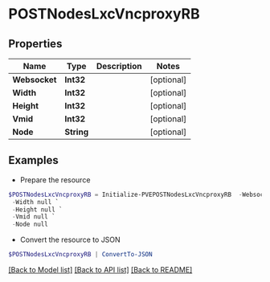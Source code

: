 # POSTNodesLxcVncproxyRB
## Properties

Name | Type | Description | Notes
------------ | ------------- | ------------- | -------------
**Websocket** | **Int32** |  | [optional] 
**Width** | **Int32** |  | [optional] 
**Height** | **Int32** |  | [optional] 
**Vmid** | **Int32** |  | [optional] 
**Node** | **String** |  | [optional] 

## Examples

- Prepare the resource
```powershell
$POSTNodesLxcVncproxyRB = Initialize-PVEPOSTNodesLxcVncproxyRB  -Websocket null `
 -Width null `
 -Height null `
 -Vmid null `
 -Node null
```

- Convert the resource to JSON
```powershell
$POSTNodesLxcVncproxyRB | ConvertTo-JSON
```

[[Back to Model list]](../README.md#documentation-for-models) [[Back to API list]](../README.md#documentation-for-api-endpoints) [[Back to README]](../README.md)

